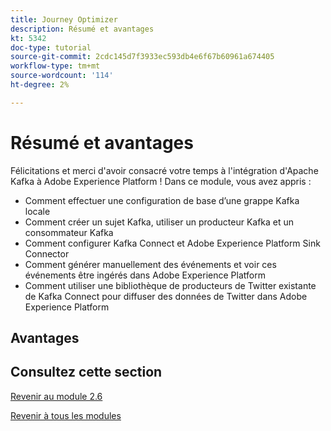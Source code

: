 ```yaml
---
title: Journey Optimizer
description: Résumé et avantages
kt: 5342
doc-type: tutorial
source-git-commit: 2cdc145d7f3933ec593db4e6f67b60961a674405
workflow-type: tm+mt
source-wordcount: '114'
ht-degree: 2%

---
```


# Résumé et avantages

Félicitations et merci d&#39;avoir consacré votre temps à l&#39;intégration d&#39;Apache Kafka à Adobe Experience Platform !
Dans ce module, vous avez appris :

- Comment effectuer une configuration de base d’une grappe Kafka locale
- Comment créer un sujet Kafka, utiliser un producteur Kafka et un consommateur Kafka
- Comment configurer Kafka Connect et Adobe Experience Platform Sink Connector
- Comment générer manuellement des événements et voir ces événements être ingérés dans Adobe Experience Platform
- Comment utiliser une bibliothèque de producteurs de Twitter existante de Kafka Connect pour diffuser des données de Twitter dans Adobe Experience Platform

## Avantages

## Consultez cette section

[Revenir au module 2.6](./aep-apache-kafka.md)

[Revenir à tous les modules](../../../overview.md)

